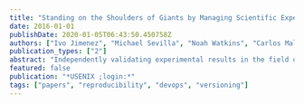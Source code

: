 ```yaml
---
title: "Standing on the Shoulders of Giants by Managing Scientific Experiments Like Software"
date: 2016-01-01
publishDate: 2020-01-05T06:43:50.450758Z
authors: ["Ivo Jimenez", "Michael Sevilla", "Noah Watkins", "Carlos Maltzahn", "Jay Lofstead", "Kathryn Mohror", "Remzi Arpaci-Dusseau", "Andrea Arpaci-Dusseau"]
publication_types: ["2"]
abstract: "Independently validating experimental results in the field of computer systems research is a challenging task. Recreating an environment that resembles the one where an experiment was originally executed is a time-consuming endeavor. In this article, we present Popper, a convention (or protocol) for conducting experiments following a DevOps approach that allows researchers to make all associated artifacts publicly available with the goal of maximizing automation in the re-execution of an experiment and validation of its results."
featured: false
publication: "*USENIX ;login:*"
tags: ["papers", "reproducibility", "devops", "versioning"]
---
```


